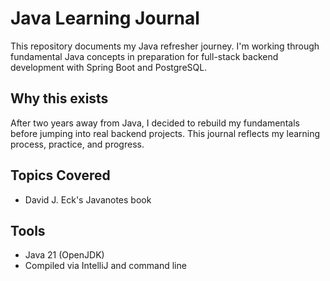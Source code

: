 # Java Learning Journal

This repository documents my Java refresher journey. I'm working through fundamental Java concepts in preparation for full-stack backend development with Spring Boot and PostgreSQL.

## Why this exists

After two years away from Java, I decided to rebuild my fundamentals before jumping into real backend projects. This journal reflects my learning process, practice, and progress.

## Topics Covered

- David J. Eck's Javanotes book 

## Tools

- Java 21 (OpenJDK)
- Compiled via IntelliJ and command line
